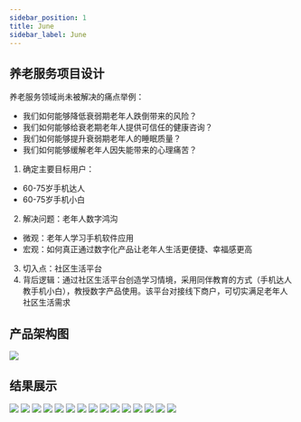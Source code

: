 ```yaml
---
sidebar_position: 1
title: June
sidebar_label: June
---
```


## 养老服务项目设计
养老服务领域尚未被解决的痛点举例：
* 我们如何能够降低衰弱期老年人跌倒带来的风险？
* 我们如何能够给衰老期老年人提供可信任的健康咨询？
* 我们如何能够提升衰弱期老年人的睡眠质量？
* 我们如何能够缓解老年人因失能带来的心理痛苦？

1. 确定主要目标用户：
* 60-75岁手机达人
* 60-75岁手机小白
2. 解决问题：老年人数字鸿沟
* 微观：老年人学习手机软件应用
* 宏观：如何真正通过数字化产品让老年人生活更便捷、幸福感更高
3. 切入点：社区生活平台
4. 背后逻辑：通过社区生活平台创造学习情境，采用同伴教育的方式（手机达人教手机小白），教授数字产品使用。该平台对接线下商户，可切实满足老年人社区生活需求

## 产品架构图
![](../../static/img/产品架构图.jpeg)

## 结果展示
![](../../static/img/1.jpg)
![](../../static/img/2.jpg)
![](../../static/img/3.jpg)
![](../../static/img/4.jpg)
![](../../static/img/5.jpg)
![](../../static/img/6.jpg)
![](../../static/img/7.jpg)
![](../../static/img/8.jpg)
![](../../static/img/10.jpg)
![](../../static/img/11.jpg)
![](../../static/img/12.jpg)
![](../../static/img/13.jpg)
![](../../static/img/14.jpg)
![](../../static/img/15.jpg)
![](../../static/img/16.jpg)